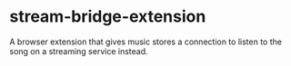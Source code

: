 # stream-bridge-extension
A browser extension that gives music stores a connection to listen to the song on a streaming service instead.
